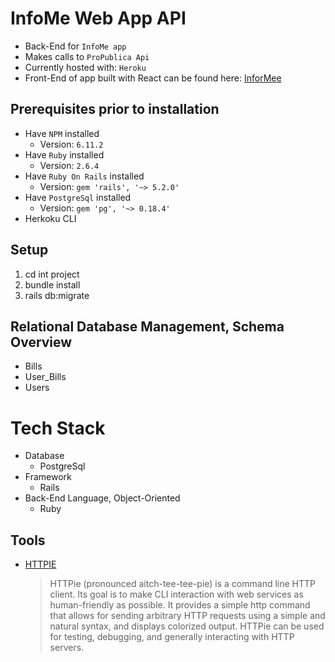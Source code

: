# InfoMe Web App API
* Back-End for `InfoMe app`
* Makes calls to `ProPublica Api`
* Currently hosted with: `Heroku`
* Front-End of app built with React can be found here: [InforMee](https://github.com/krtb/InforMee-Frontend)

## Prerequisites prior to installation
* Have `NPM` installed
  * Version: `6.11.2`
* Have `Ruby` installed
  * Version: `2.6.4`
* Have `Ruby On Rails` installed
  * Version: `gem 'rails', '~> 5.2.0'`
* Have `PostgreSql` installed
  * Version: `gem 'pg', '~> 0.18.4'`
* Herkoku CLI

## Setup
1. cd int project
2. bundle install
3. rails db:migrate 

## Relational Database Management, Schema Overview
* Bills
* User_Bills
* Users

# Tech Stack
* Database
  * PostgreSql
* Framework
  * Rails
* Back-End Language, Object-Oriented
  * Ruby

## Tools

* [HTTPIE](https://github.com/jakubroztocil/httpie)
  > HTTPie (pronounced aitch-tee-tee-pie) is a command line HTTP client. Its goal is to make CLI interaction with web services as human-friendly as possible. It provides a simple http command that allows for sending arbitrary HTTP requests using a simple and natural syntax, and displays colorized output. HTTPie can be used for testing, debugging, and generally interacting with HTTP servers.